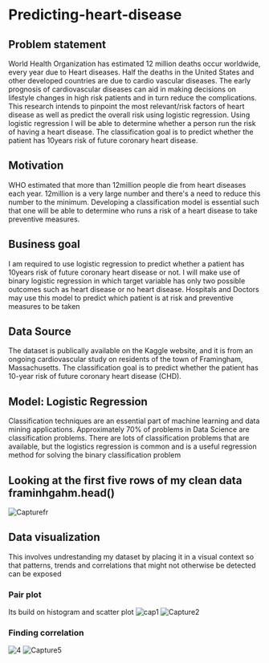 # Predicting-heart-disease
## Problem statement
World Health Organization has estimated 12 million deaths occur worldwide, every year due to Heart diseases. Half the deaths in the United States and other developed countries are due to cardio vascular diseases. The early prognosis of cardiovascular diseases can aid in making decisions on lifestyle changes in high risk patients and in turn reduce the complications. This research intends to pinpoint the most relevant/risk factors of heart disease as well as predict the overall risk using logistic regression. Using logistic regression I will be able to determine whether a person run the risk of having a heart disease. The classification goal is to predict whether the patient has 10years risk of future coronary heart disease.
## Motivation
WHO estimated that more than 12million people die from heart diseases each year. 12million is a very large number and there's a need to reduce this number to the minimum. Developing a classification model is essential such that one will be able to determine who runs a risk of a heart disease to take preventive measures. 
## Business goal
I am required to use logistic regression to predict whether a patient has 10years risk of future coronary heart disease or not. I will make use of binary logistic regression in which target variable has only two possible outcomes such as heart disease or no heart disease. Hospitals and Doctors may use this model to predict which patient is at risk and preventive measures to be taken
## Data Source
The dataset is publically available on the Kaggle website, and it is from an ongoing cardiovascular study on residents of the town of Framingham, Massachusetts. The classification goal is to predict whether the patient has 10-year risk of future coronary heart disease (CHD).
## Model: Logistic Regression
Classification techniques are an essential part of machine learning and data mining applications. Approximately 70% of problems in Data Science are classification problems. There are lots of classification problems that are available, but the logistics regression is common and is a useful regression method for solving the binary classification problem

## Looking at the first five rows of my clean data framinhgahm.head()

![Capturefr](https://user-images.githubusercontent.com/63025220/95895835-4c66fb80-0d59-11eb-829b-d89ef838cba9.PNG)

## Data visualization
This involves undrestanding my dataset by placing it in a visual context so that patterns, trends and  correlations that might not otherwise be detected can be exposed

### Pair plot
Its build on histogram and scatter plot
![cap1](https://user-images.githubusercontent.com/63025220/95897584-c9937000-0d5b-11eb-996b-e62304d84962.PNG)
![Capture2](https://user-images.githubusercontent.com/63025220/95897639-ddd76d00-0d5b-11eb-9b49-7326da3cb93a.PNG)

### Finding correlation

![4](https://user-images.githubusercontent.com/63025220/95898329-dfedfb80-0d5c-11eb-8e3a-185e13bc874e.PNG)
![Capture5](https://user-images.githubusercontent.com/63025220/95898368-ef6d4480-0d5c-11eb-9742-00ae5996cc92.PNG)


